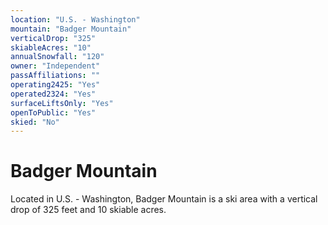 ```yaml
---
location: "U.S. - Washington"
mountain: "Badger Mountain"
verticalDrop: "325"
skiableAcres: "10"
annualSnowfall: "120"
owner: "Independent"
passAffiliations: ""
operating2425: "Yes"
operated2324: "Yes"
surfaceLiftsOnly: "Yes"
openToPublic: "Yes"
skied: "No"
---
```


# Badger Mountain

Located in U.S. - Washington, Badger Mountain is a ski area with a vertical drop of 325 feet and 10 skiable acres.